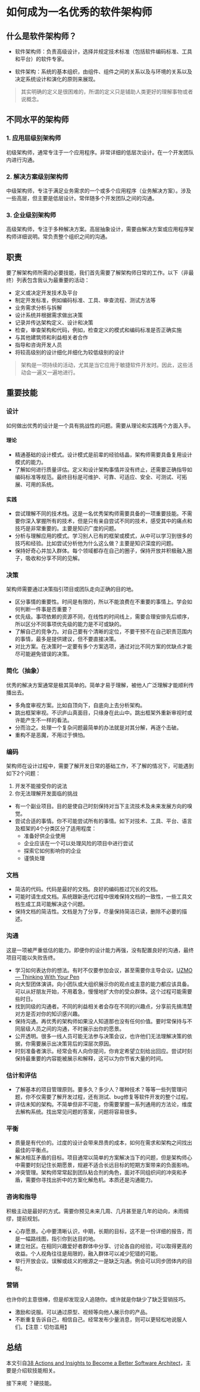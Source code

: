 # 如何成为一名优秀的软件架构师

## 什么是软件架构师？

- 软件架构师：负责高级设计，选择并规定技术标准（包括软件编码标准、工具和平台）的软件专家。

- 软件架构：系统的基本组织，由组件、组件之间的关系以及与环境的关系以及决定系统设计和演化的原则来展现。

> 其实明确的定义是很困难的，所谓的定义只是辅助人类更好的理解事物或者说概念。

## 不同水平的架构师

### 1. 应用层级别架构师

初级架构师，通常专注于一个应用程序。非常详细的低层次设计。在一个开发团队内进行沟通。

### 2. 解决方案级别架构师

中级架构师，专注于满足业务需求的一个或多个应用程序（业务解决方案）。涉及一些高层，但主要是低层设计。常伴随多个开发团队之间的沟通。

### 3. 企业级别架构师

高级架构师，专注于多种解决方案。高层抽象设计，需要由解决方案或应用程序架构师详细说明。常负责整个组织之间的沟通。


## 职责

要了解架构师所需的必要技能，我们首先需要了解架构师日常的工作。以下（非最终）列表包含我认为最重要的活动：

- 定义或决定开发技术及平台
- 制定开发标准，例如编码标准、工具、审查流程、测试方法等
- 业务需求分析与拆解
- 设计系统并根据需求做出决策
- 记录并传达架构定义、设计和决策
- 检查，审查架构和代码，例如，检查定义的模式和编码标准是否正确实施
- 与其他建筑师和利益相关者合作
- 指导和咨询开发人员
- 将较高级别的设计细化并细化为较低级别的设计

> 架构是一项持续的活动，尤其是当它应用于敏捷软件开发时。因此，这些活动会一遍又一遍地进行。


## 重要技能

### 设计

如何做出优秀的设计是一个具有挑战性的问题。需要从理论和实践两个方面入手。

#### 理论 

- 精通基础的设计模式。设计模式是前辈的经验结晶，架构师需要具备复用设计模式的能力。
- 了解如何进行质量评估。定义和设计架构事情并没有终止，还需要正确指导如编码标准等规范。最终目标是可维护、可靠、可适应、安全、可测试、可拓展、可用的系统。

#### 实践

- 尝试理解不同的技术栈。这是一名优秀架构师需要具备的一项重要技能。不需要你深入掌握所有的技术，但是只有亲自尝试不同的技术，感受其中的痛点和技巧是非常重要的。主要是知识广度的问题。
- 分析与理解应用的模式。学习别人已有的框架或模式，从中可以学习到很多的技巧和经验。比如尝试分析他为什么这么做？主要是知识深度的问题。
- 保持好奇心并加入群体。每个领域都存在自己的圈子，保持开放并积极融入圈子，吸收和分享不同的见解。


### 决策

架构师需要通过决策指引项目或团队走向正确的目的地。

- 区分事情的重要性。时间是有限的，所以不能浪费在不重要的事情上。学会如何判断一件事是否重要？
- 优先级。事项依赖的资源不同，在线性的时间线上，需要合理安排先后顺序，所以区分不同事项优先级的能力是不可或缺的。
- 了解自己的竞争力。对自己要有个清晰的定位，不要干预不在自己职责范围内的事情，最多是提供建议，但不要直接决策。
- 对比方案。在决策时一定要有多个方案选项，通过对比不同方案的优缺点才能尽可能避免错误的决策。


### 简化（抽象）

优秀的解决方案通常是极其简单的。简单才易于理解，被他人广泛理解才能顺利传播出去。

- 多角度审视方案。比如自顶向下，自底向上去分析架构。
- 跳出框架审视。不识庐山真面目，只缘身在此山中。跳出框架外重新审视时或许能产生不一样的看法。
- 分而治之。处理一个复杂问题最简单的办法就是对其分解，再逐个击破。
- 重构不是恶魔，不用过于惧怕。

### 编码

架构师在设计过程中，需要了解开发日常的基础工作，不了解的情况下，可能遇到如下2个问题：

1. 开发不能接受你的说法
2. 你无法理解开发面临的挑战

- 有一个副业项目。目的是使自己时刻保持对当下主流技术及未来发展方向的嗅觉。
- 尝试合适的事情。你不可能尝试所有的事情。如下对技术、工具、平台、语言及框架的4个分类区分了适用程度：
    + 准备好供企业使用
    + 企业应该在一个可以处理风险的项目中进行尝试
    + 探索它如何影响你的企业
    + 谨慎处理

### 文档

- 简洁的代码。代码是最好的文档。良好的编码胜过冗长的文档。
- 可能时请生成文档。系统跟新迭代过程中很难保持文档的一致性，一些工具文档生成工具可能解决这个问题。
- 保持文档的简洁性。文档是为了分享，尽量保持简洁已读，删除不必要的描述。


### 沟通

这是一项被严重低估的能力。即便你的设计能力再强，没有配置良好的沟通，最终项目可能以失败告终。

- 学习如何表达你的想法。有时不仅要参加会议，甚至需要你主导会议。[UZMO — Thinking With Your Pen]()
- 向大型团体演讲。向小团队或大组织展示你的观点或主意的能力都应该具备。可以从好朋友开始，不用着急，慢慢地扩大你的受众群体。这个过程可能需要些时日。
- 找到同级的沟通者。不同的利益相关者会存在不同的兴趣点，分享前先搞清楚对方是否对你的知识感兴趣。
- 保持沟通。再优秀的架构师如果没人知道那也没有任何价值。要时常保持与不同层级人员之间的沟通，不时展示出你的愿景。
- 公开透明。很多一线人员可能无法参与决策会议，也许他们无法理解决策的依据，你需要展示出决策背后的深层次原因。
- 时刻准备者演示。经常会有人向你提问，你肯定希望立刻给出回应。尝试时刻保持最重要的内容能被展示和解释，这可以为你节省大量的时间。

### 估计和评估

- 了解基本的项目管理原则。要多久？多少人？哪种技术？等等一些列管理问题，你不仅需要了解开发过程，还有测试、bug修复等软件开发的整个过程。
- 评估未知的架构。不简单但非不可能，你需要掌握一系列通用的方法论，维度去解构系统。找出常见问题的答案，问题将容易很多。


### 平衡

- 质量是有代价的。过度的设计会带来昂贵的成本，如何在需求和架构之间找出最佳的平衡点。
- 解决相互矛盾的目标。项目通常以简单的方案解决当下的问题，但是架构师心中需要时刻记住长期愿景，规避不适合长远目标的短期方案带来的负面影响。
- 冲突管理。架构师常常起到团队粘合剂的角色，面对不同组织间的冲突和矛盾，需要你寻找出折中的方案化解危机。本质还是沟通能力。

### 咨询和指导

积极主动是最好的方式。需要你预见未来几周、几月甚至是几年的动向，未雨绸缪，提前规划。

- 心存愿景。心中要清晰认识，中期，长期的目标，这不是一份详细的报告，而是一幅路线图，指引你到达目的地。
- 建立社区。在相同兴趣爱好者群体中分享、讨论各自的经验，可以取得更高的收益。个人视角往往是局限的，融入群体可以减少犯错的可能。
- 举行开放会议。误解或歧义的根源之一是缺乏沟通。例会可以同步团体内的目标。


### 营销

也许你的主意很棒，但是却发现没人追随你。或许就是你缺少了缺乏营销技巧。

- 激励和说服。可以通过原型、视频等向他人展示你的产品。
- 不断重复告诉自己，相信自己。经常发布少量消息，则可以更轻松地说服人们。【注意：切勿滥用】



## 总结

本文引自[38 Actions and Insights to Become a Better Software Architect](https://medium.com/hackernoon/38-actions-and-insights-to-become-a-better-software-architect-f135e2de9a1b)，主要是介绍软技能相关。


接下来呢 ？硬技能。